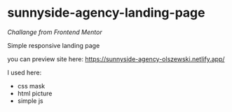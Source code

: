 # sunnyside-agency-landing-page

*Challange from Frontend Mentor*

Simple responsive landing page 

you can preview site here: https://sunnyside-agency-olszewski.netlify.app/

I used here:
* css mask
* html picture
* simple js
